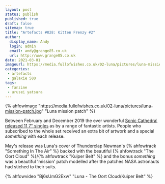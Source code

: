 ```yaml
---
layout: post
status: publish
published: true
draft: false
sitemap: true
title: "Artefacts #028: Kitten Frenzy #2"
author:
  display_name: Andy
  login: admin
  email: andy@grange85.co.uk
  url: http://www.grange85.co.uk
date: 2021-03-01
imageurl: https://media.fullofwishes.co.uk/02-luna/pictures/luna-mission-patch.jpg
categories:
 - artefacts
 - galaxie 500
tags:
 - fanzine
 - urusei yatsura
---
```


{% ahfowimage "https://media.fullofwishes.co.uk/02-luna/pictures/luna-mission-patch.jpg" "Luna mission patch" %}

Between February and December 2019 the ever wonderful [Sonic Cathedral released 11 7" singles](https://www.soniccathedral.co.uk/singlesclub/) as by a range of fantastic artists. People who subscribed to the whole set received an extra bit of artwork and a special _something_ with each release.

May's release was Luna's cover of Thunderclap Newman's {% ahfowtrack "Something In The Air" %} backed with the beautiful {% ahfowtrack "The Oort Cloud" %}/{% ahfowtrack "Kuiper Belt" %} and the bonus _something_ was a beautiful 'mission' patch modelled after the patches NASA astronauts had stiched to their suits.

{% ahfowvideo "Bj6sUmG2Exw" "Luna - The Oort Cloud/Kuiper Belt" %}